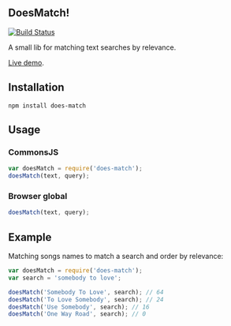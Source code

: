 DoesMatch!
---------

[![Build Status](https://travis-ci.org/rafaeleyng/does-match.svg?branch=master)](https://travis-ci.org/rafaeleyng/does-match)

A small lib for matching text searches by relevance.

[Live demo](http://rafaeleyng.github.io/does-match/).

## Installation

```
npm install does-match
```

## Usage

### CommonsJS

```javascript
var doesMatch = require('does-match');
doesMatch(text, query);
```

### Browser global

```javascript
doesMatch(text, query);
```

## Example

Matching songs names to match a search and order by relevance:

```javascript
var doesMatch = require('does-match');
var search = 'somebody to love';

doesMatch('Somebody To Love', search); // 64
doesMatch('To Love Somebody', search); // 24
doesMatch('Use Somebody', search); // 16
doesMatch('One Way Road', search); // 0
```

